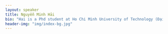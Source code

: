 ```yaml
---
layout: speaker
title: Nguyễn Minh Hải
bio: "Hai is a Phd student at Ho Chi Minh University of Technology (Đại học Bách Khoa Tp.HCM). He is also a lecturer at Ho Chi Minh University of Industry."  
header-img: "img/index-bg.jpg"
---
```

